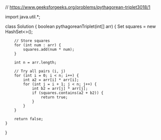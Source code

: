 // https://www.geeksforgeeks.org/problems/pythagorean-triplet3018/1

import java.util.*;

class Solution {
    boolean pythagoreanTriplet(int[] arr) {
        Set<Integer> squares = new HashSet<>();
        
        // Store squares
        for (int num : arr) {
            squares.add(num * num);
        }

        int n = arr.length;

        // Try all pairs (i, j)
        for (int i = 0; i < n; i++) {
            int a2 = arr[i] * arr[i];
            for (int j = i + 1; j < n; j++) {
                int b2 = arr[j] * arr[j];
                if (squares.contains(a2 + b2)) {
                    return true;
                }
            }
        }

        return false;
    }
}
